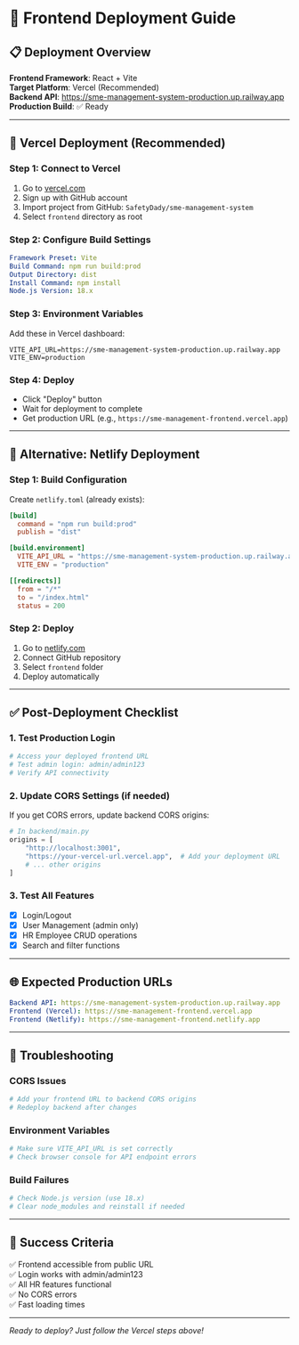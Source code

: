 # 🚀 Frontend Deployment Guide

## 📋 Deployment Overview
**Frontend Framework**: React + Vite  
**Target Platform**: Vercel (Recommended)  
**Backend API**: https://sme-management-system-production.up.railway.app  
**Production Build**: ✅ Ready

---

## 🎯 Vercel Deployment (Recommended)

### **Step 1: Connect to Vercel**
1. Go to [vercel.com](https://vercel.com)
2. Sign up with GitHub account
3. Import project from GitHub: `SafetyDady/sme-management-system`
4. Select `frontend` directory as root

### **Step 2: Configure Build Settings**
```yaml
Framework Preset: Vite
Build Command: npm run build:prod
Output Directory: dist
Install Command: npm install
Node.js Version: 18.x
```

### **Step 3: Environment Variables**
Add these in Vercel dashboard:
```env
VITE_API_URL=https://sme-management-system-production.up.railway.app
VITE_ENV=production
```

### **Step 4: Deploy**
- Click "Deploy" button
- Wait for deployment to complete
- Get production URL (e.g., `https://sme-management-frontend.vercel.app`)

---

## 🔧 Alternative: Netlify Deployment

### **Step 1: Build Configuration**
Create `netlify.toml` (already exists):
```toml
[build]
  command = "npm run build:prod"
  publish = "dist"

[build.environment]
  VITE_API_URL = "https://sme-management-system-production.up.railway.app"
  VITE_ENV = "production"

[[redirects]]
  from = "/*"
  to = "/index.html"
  status = 200
```

### **Step 2: Deploy**
1. Go to [netlify.com](https://netlify.com)
2. Connect GitHub repository
3. Select `frontend` folder
4. Deploy automatically

---

## ✅ Post-Deployment Checklist

### **1. Test Production Login**
```bash
# Access your deployed frontend URL
# Test admin login: admin/admin123
# Verify API connectivity
```

### **2. Update CORS Settings (if needed)**
If you get CORS errors, update backend CORS origins:
```python
# In backend/main.py
origins = [
    "http://localhost:3001",
    "https://your-vercel-url.vercel.app",  # Add your deployment URL
    # ... other origins
]
```

### **3. Test All Features**
- [x] Login/Logout
- [x] User Management (admin only)
- [x] HR Employee CRUD operations
- [x] Search and filter functions

---

## 🌐 Expected Production URLs

```yaml
Backend API: https://sme-management-system-production.up.railway.app
Frontend (Vercel): https://sme-management-frontend.vercel.app
Frontend (Netlify): https://sme-management-frontend.netlify.app
```

---

## 🚨 Troubleshooting

### **CORS Issues**
```bash
# Add your frontend URL to backend CORS origins
# Redeploy backend after changes
```

### **Environment Variables**
```bash
# Make sure VITE_API_URL is set correctly
# Check browser console for API endpoint errors
```

### **Build Failures**
```bash
# Check Node.js version (use 18.x)
# Clear node_modules and reinstall if needed
```

---

## 🎉 Success Criteria

✅ Frontend accessible from public URL  
✅ Login works with admin/admin123  
✅ All HR features functional  
✅ No CORS errors  
✅ Fast loading times  

---

*Ready to deploy? Just follow the Vercel steps above!*
